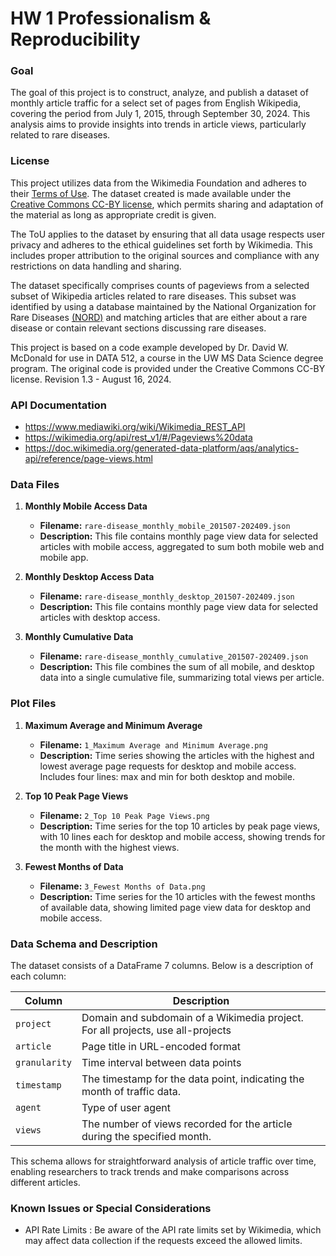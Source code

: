 # HW 1 Professionalism & Reproducibility

### Goal
The goal of this project is to construct, analyze, and publish a dataset of monthly article traffic for a select set of pages from English Wikipedia, covering the period from July 1, 2015, through September 30, 2024. This analysis aims to provide insights into trends in article views, particularly related to rare diseases.

### License
This project utilizes data from the Wikimedia Foundation and adheres to their [Terms of Use](https://foundation.wikimedia.org/wiki/Policy:Terms_of_Use). The dataset created is made available under the [Creative Commons CC-BY license](https://creativecommons.org/licenses/by/4.0/), which permits sharing and adaptation of the material as long as appropriate credit is given. 

The ToU applies to the dataset by ensuring that all data usage respects user privacy and adheres to the ethical guidelines set forth by Wikimedia. This includes proper attribution to the original sources and compliance with any restrictions on data handling and sharing.

The dataset specifically comprises counts of pageviews from a selected subset of Wikipedia articles related to rare diseases. This subset was identified by using a database maintained by the National Organization for Rare Diseases [(NORD)](https://rarediseases.org/) and matching articles that are either about a rare disease or contain relevant sections discussing rare diseases.

This project is based on a code example developed by Dr. David W. McDonald for use in DATA 512, a course in the UW MS Data Science degree program. The original code is provided under the Creative Commons CC-BY license. Revision 1.3 - August 16, 2024.


### API Documentation

*   https://www.mediawiki.org/wiki/Wikimedia_REST_API
*   https://wikimedia.org/api/rest_v1/#/Pageviews%20data
*   https://doc.wikimedia.org/generated-data-platform/aqs/analytics-api/reference/page-views.html


###  Data Files

1. **Monthly Mobile Access Data**
   - **Filename:** `rare-disease_monthly_mobile_201507-202409.json`
   - **Description:** This file contains monthly page view data for selected articles with mobile access, aggregated to sum both mobile web and mobile app.

2. **Monthly Desktop Access Data**
   - **Filename:** `rare-disease_monthly_desktop_201507-202409.json`
   - **Description:** This file contains monthly page view data for selected articles with desktop access.

3. **Monthly Cumulative Data**
   - **Filename:** `rare-disease_monthly_cumulative_201507-202409.json`
   - **Description:** This file combines the sum of all mobile, and desktop data into a single cumulative file, summarizing total views per article.

### Plot Files
1. **Maximum Average and Minimum Average**
   - **Filename:** `1_Maximum Average and Minimum Average.png`
   - **Description:** Time series showing the articles with the highest and lowest average page requests for desktop and mobile access. Includes four lines: max and min for both desktop and mobile.

2. **Top 10 Peak Page Views**
   - **Filename:** `2_Top 10 Peak Page Views.png`
   - **Description:** Time series for the top 10 articles by peak page views, with 10 lines each for desktop and mobile access, showing trends for the month with the highest views.

3. **Fewest Months of Data**
   - **Filename:** `3_Fewest Months of Data.png`
   - **Description:** Time series for the 10 articles with the fewest months of available data, showing limited page view data for desktop and mobile access.

### Data Schema and Description

The dataset consists of a DataFrame 7 columns. Below is a description of each column:

| Column       | Description                                                       |
|--------------|-------------------------------------------------------------------|
| `project`    | Domain and subdomain of a Wikimedia project. For all projects, use all-projects          |
| `article`    | Page title in URL-encoded format       |
| `granularity`| Time interval between data points    |
| `timestamp`  | The timestamp for the data point, indicating the month of traffic data. |
| `agent`      | Type of user agent|
| `views`      | The number of views recorded for the article during the specified month. |

This schema allows for straightforward analysis of article traffic over time, enabling researchers to track trends and make comparisons across different articles.


### Known Issues or Special Considerations
* API Rate Limits : Be aware of the API rate limits set by Wikimedia, which may affect data collection if the requests exceed the allowed limits.
